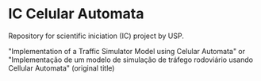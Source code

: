# IC Celular Automata
Repository for scientific iniciation (IC) project by USP.

"Implementation of a Traffic Simulator Model using Celular Automata"
or
"Implementação de um modelo de simulação de tráfego rodoviário usando Cellular Automata" (original title)
